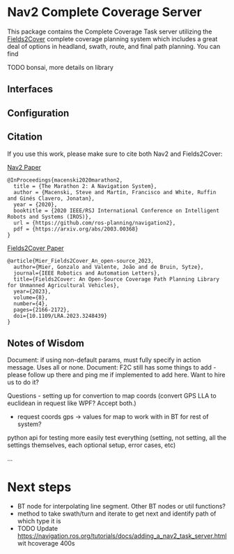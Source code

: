 # Nav2 Complete Coverage Server

This package contains the Complete Coverage Task server utilizing the [Fields2Cover](https://github.com/Fields2Cover/Fields2Cover) complete coverage planning system which includes a great deal of options in headland, swath, route, and final path planning. You can find 

TODO bonsai, more details on library

## Interfaces


## Configuration

## Citation

If you use this work, please make sure to cite both Nav2 and Fields2Cover:

[Nav2 Paper](https://arxiv.org/abs/2003.00368)

```
@InProceedings{macenski2020marathon2,
  title = {The Marathon 2: A Navigation System},
  author = {Macenski, Steve and Martín, Francisco and White, Ruffin and Ginés Clavero, Jonatan},
  year = {2020},
  booktitle = {2020 IEEE/RSJ International Conference on Intelligent Robots and Systems (IROS)},
  url = {https://github.com/ros-planning/navigation2},
  pdf = {https://arxiv.org/abs/2003.00368}
}
```

[Fields2Cover Paper](https://arxiv.org/pdf/2210.07838.pdf)

```
@article{Mier_Fields2Cover_An_open-source_2023,
  author={Mier, Gonzalo and Valente, João and de Bruin, Sytze},
  journal={IEEE Robotics and Automation Letters},
  title={Fields2Cover: An Open-Source Coverage Path Planning Library for Unmanned Agricultural Vehicles},
  year={2023},
  volume={8},
  number={4},
  pages={2166-2172},
  doi={10.1109/LRA.2023.3248439}
}
```

## Notes of Wisdom

Document: if using non-default params, must fully specify in action message. Uses all or none.
Document: F2C still has some things to add - please follow up there and ping me if implemented to add here. Want to hire us to do it?


Questions
	- setting up for convertion to map coords (convert GPS LLA to euclidean in request like WPF? Accept both.)
  - request coords gps -> values for map to work with in  BT for rest of system?

python api for testing more easily
test everything (setting, not setting, all the settings themselves, each optional setup, error cases, etc)

...


# Next steps
  - BT node for interpolating line segment. Other BT nodes or util functions?
  - method to take swath/turn and iterate to get next and identify path of which type it is
  - TODO Update https://navigation.ros.org/tutorials/docs/adding_a_nav2_task_server.html wit hcoverage 400s
